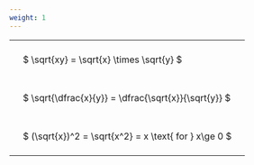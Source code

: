 ```yaml
---
weight: 1
---
```


<style type="text/css">
#T_ac471 th.col_heading {
  text-align: left;
  font-size: 1em;
}
#T_ac471 td {
  text-align: left;
  font-size: 1em;
  padding: 1.5em;
}
</style>
<table id="T_ac471">
  <thead>
  </thead>
  <tbody>
    <tr>
      <td id="T_ac471_row0_col0" class="data row0 col0" >$ \sqrt{xy} = \sqrt{x} \times \sqrt{y} $</td>
    </tr>
    <tr>
      <td id="T_ac471_row1_col0" class="data row1 col0" >$ \sqrt{\dfrac{x}{y}} = \dfrac{\sqrt{x}}{\sqrt{y}} $</td>
    </tr>
    <tr>
      <td id="T_ac471_row2_col0" class="data row2 col0" >$ (\sqrt{x})^2 = \sqrt{x^2} = x \text{ for } x\ge 0 $</td>
    </tr>
  </tbody>
</table>
